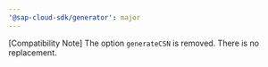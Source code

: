 ```yaml
---
'@sap-cloud-sdk/generator': major
---
```


[Compatibility Note] The option `generateCSN` is removed. There is no replacement.
